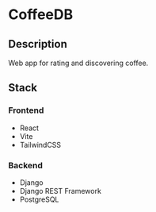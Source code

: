 # CoffeeDB

## Description

Web app for rating and discovering coffee.

## Stack

### Frontend

- React
- Vite
- TailwindCSS

### Backend

- Django
- Django REST Framework
- PostgreSQL

